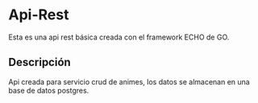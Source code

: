 # Api-Rest

Esta es una api rest básica creada con el framework ECHO de GO. 

## Descripción

Api creada para servicio crud de animes, los datos se almacenan en una base de datos postgres.